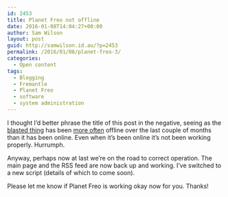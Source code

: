 ```yaml
---
id: 2453
title: Planet Freo not offline
date: 2016-01-08T14:04:27+00:00
author: Sam Wilson
layout: post
guid: http://samwilson.id.au/?p=2453
permalink: /2016/01/08/planet-freo-3/
categories:
  - Open content
tags:
  - Blogging
  - Fremantle
  - Planet Freo
  - software
  - system administration
---
```

I thought I&#8217;d better phrase the title of this post in the negative, seeing as the [blasted thing](http://freo.org.au/planet) has been [more often](http://samwilson.id.au/2015/11/15/planet-freo-2/) offline over the last couple of months than it has been online. Even when it&#8217;s been online it&#8217;s not been working properly. Hurrumph.

Anyway, perhaps now at last we&#8217;re on the road to correct operation. The main page and the RSS feed are now back up and working. I&#8217;ve switched to a new script (details of which to come soon).

Please let me know if Planet Freo is working okay now for you. Thanks!